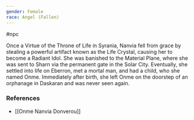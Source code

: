 ```yaml
---
gender: Female
race: Angel (Fallen)
---
```

 #npc 

Once a Virtue of the Throne of Life in Syrania, Nanvia fell from grace by stealing a powerful artifact known as the Life Crystal, causing her to become a Radiant Idol. She was banished to the Material Plane, where she was sent to Sharn via the permanent gate in the Solar City. Eventually, she settled into life on Eberron, met a mortal man, and had a child, who she named Onme. Immediately after birth, she left Onme on the doorstep of an orphanage in Daskaran and was never seen again.

### References

- [[Onme Nanvia Donverou]]
